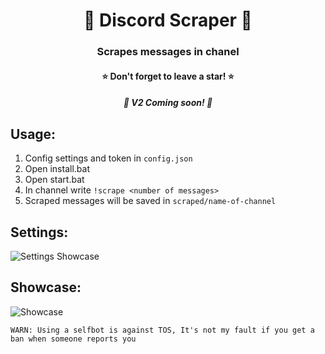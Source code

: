 <h1 align="center">📝 Discord Scraper 📝</h1>
<h3 align="center">Scrapes messages in chanel</h3>
<h4 align="center">⭐ Don't forget to leave a star! ⭐</h4>

<h5 align="center">🔩 V2 Coming soon! 🔩</h4>


## Usage:
1. Config settings and token in `config.json`
2. Open install.bat
3. Open start.bat
4. In channel write `!scrape <number of messages>`
5. Scraped messages will be saved in `scraped/name-of-channel`

## Settings:
![Settings Showcase](https://camo.githubusercontent.com/91fb91dbef076670a6791ffdea7bcf3591e36643/68747470733a2f2f7768657265732d6d792d74612e636f2f74504a58576c2e706e67)

## Showcase:
![Showcase](https://i.imgur.com/jQEmM9K.png)

`WARN: Using a selfbot is against TOS, It's not my fault if you get a ban when someone reports you`
